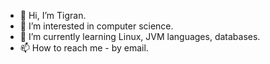 - 👋 Hi, I’m Tigran.
- 👀 I’m interested in computer science.
- 🌱 I’m currently learning Linux, JVM languages, databases.
- 📫 How to reach me - by email.
<!-- - 💞️ I’m looking to collaborate on ... -->

<!---
dotland/dotland is a ✨ special ✨ repository because its `README.md` (this file) appears on your GitHub profile.
You can click the Preview link to take a look at your changes.
--->
